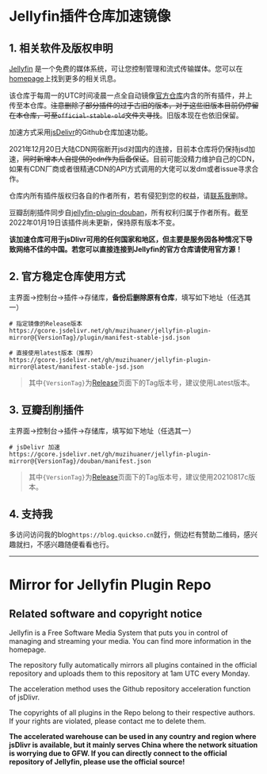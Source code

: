 # Jellyfin插件仓库加速镜像

## 1. 相关软件及版权申明

[Jellyfin](https://github.com/jellyfin/jellyfin) 是一个免费的媒体系统，可让您控制管理和流式传输媒体。您可以在 [homepage](https://jellyfin.media/)上找到更多的相关讯息。

该仓库于每周一的UTC时间凌晨一点全自动镜像[官方仓库](https://repo.jellyfin.org/releases/plugin/manifest-stable.json)内含的所有插件，并上传至本仓库。~~注意删除了部分插件的过于古旧的版本，对于这些旧版本目前仍停留在本仓库，可至`official-stable-old`文件夹寻找~~。旧版本现在也依旧保留。

加速方式采用[jsDelivr](https://www.jsdelivr.com/)的Github仓库加速功能。

2021年12月20日大陆CDN网宿断开jsd对国内的连接，目前本仓库将仍保持jsd加速，~~同时新增本人自提供的cdn作为后备保证~~。目前可能没精力维护自己的CDN，如果有CDN厂商或者很精通CDN的API方式调用的大佬可以发dm或者issue寻求合作。

仓库内所有插件版权归各自的作者所有，若有侵犯到您的权益，请[联系我](mailto:muzihuaner@hotmail.com)删除。

豆瓣刮削插件同步自[jellyfin-plugin-douban](https://github.com/Libitum/jellyfin-plugin-douban)，所有权利归属于作者所有。截至2022年01月19日该插件尚未更新，保持原有版本不变。

**该加速仓库可用于jsDlivr可用的任何国家和地区，但主要是服务因各种情况下导致网络不佳的中国。若您可以直接连接到Jellyfin的官方仓库请使用官方源！**

## 2. 官方稳定仓库使用方式

主界面→控制台→插件→存储库，**备份后删除原有仓库**，填写如下地址（任选其一）

```plaintxt
# 指定镜像的Release版本
https://gcore.jsdelivr.net/gh/muzihuaner/jellyfin-plugin-mirror@{VersionTag}/plugin/manifest-stable-jsd.json

# 直接使用latest版本（推荐）
https://gcore.jsdelivr.net/gh/muzihuaner/jellyfin-plugin-mirror@latest/manifest-stable-jsd.json
```

> 其中`{VersionTag}`为[Release](https://github.com/muzihuaner/jellyfin-plugin-mirror/releases)页面下的Tag版本号，建议使用Latest版本。

## 3. 豆瓣刮削插件

主界面→控制台→插件→存储库，填写如下地址（任选其一）

```plaintxt
# jsDelivr 加速
https://gcore.jsdelivr.net/gh/muzihuaner/jellyfin-plugin-mirror@{VersionTag}/douban/manifest.json
```

> 其中`{VersionTag}`为[Release](https://github.com/muzihuaner/jellyfin-plugin-mirror/releases)页面下的Tag版本号，建议使用20210817c版本。

## 4. 支持我

多访问访问我的blog`https://blog.quickso.cn`就行，侧边栏有赞助二维码，感兴趣就扫，不感兴趣随便看看也行。

---

# Mirror for Jellyfin Plugin Repo

## Related software and copyright notice

Jellyfin is a Free Software Media System that puts you in control of managing and streaming your media. You can find more information in the homepage.

The repository fully automatically mirrors all plugins contained in the official repository and uploads them to this repository at 1am UTC every Monday.

The acceleration method uses the Github repository acceleration function of jsDlivr.

The copyrights of all plugins in the Repo belong to their respective authors. If your rights are violated, please contact me to delete them.

**The accelerated warehouse can be used in any country and region where jsDlivr is available, but it mainly serves China where the network situation is worrying due to GFW. If you can directly connect to the official repository of Jellyfin, please use the official source!**
